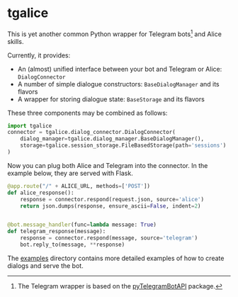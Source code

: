 # tgalice
This is yet another common Python wrapper for Telegram bots[^telebot]    and Alice skills.

Currently, it provides:
- An (almost) unified interface between your bot and Telegram or Alice: `DialogConnector`
- A number of simple dialogue constructors: `BaseDialogManager` and its flavors
- A wrapper for storing dialogue state: `BaseStorage` and its flavors

These three components may be combined as follows:
```python
import tgalice
connector = tgalice.dialog_connector.DialogConnector(
    dialog_manager=tgalice.dialog_manager.BaseDialogManager(), 
    storage=tgalice.session_storage.FileBasedStorage(path='sessions')
)
```
Now you can plug both Alice and Telegram into the connector. In the example below, they are served with Flask. 
```python
@app.route("/" + ALICE_URL, methods=['POST'])
def alice_response():
    response = connector.respond(request.json, source='alice')
    return json.dumps(response, ensure_ascii=False, indent=2)


@bot.message_handler(func=lambda message: True)
def telegram_response(message):
    response = connector.respond(message, source='telegram')
    bot.reply_to(message, **response)
```

The [examples](https://github.com/avidale/tgalice/tree/master/example) directory contains more detailed examples 
of how to create dialogs and serve the bot. 

[^telebot]: The Telegram wrapper is based on the [pyTelegramBotAPI](https://github.com/eternnoir/pyTelegramBotAPI) 
package. 